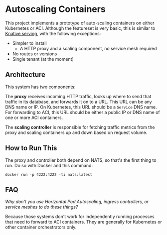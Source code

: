 # Autoscaling Containers

This project implements a prototype of auto-scaling containers on either Kubernetes or ACI. Although the featureset is very basic, this is similar to [Knative serving](https://knative.dev/docs/serving/), with the following exceptions:

- Simpler to install
    - A HTTP proxy and a scaling component, no service mesh required
- No routes or versions
- Single tenant (at the moment)

## Architecture

This system has two components:

The **proxy** receives incoming HTTP traffic, looks up where to send that traffic in its database, and forwards it on to a URL. This URL can be any DNS name or IP. On Kubernetes, this URL should be a `Service` DNS name. For forwarding to ACI, this URL should be either a public IP or DNS name of one or more ACI containers.

The **scaling controller** is responsible for fetching traffic metrics from the proxy and scaling containers up and down based on request volume.

## How to Run This

The proxy and controller both depend on NATS, so that's the first thing to run. Do so with Docker and this command:

```shell
docker run -p 4222:4222 -ti nats:latest
```

## FAQ

_Why don't you use Horizontal Pod Autoscaling, ingress controllers, or service meshes to do these things?_

Because those systems don't work for independently running processes that need to forward to ACI containers. They are generally for Kubernetes or other container orchestrators only.
